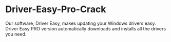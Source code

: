 # Driver-Easy-Pro-Crack
Our software, Driver Easy, makes updating your Windows drivers easy. Driver Easy PRO version automatically downloads and installs all the drivers you need.
